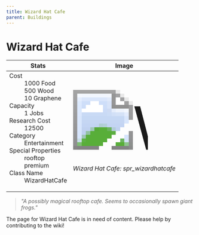 ```yaml
---
title: Wizard Hat Cafe
parent: Buildings
---
```

# Wizard Hat Cafe

[//]: # (Pre-generated content)
<table><thead><tr><th>Stats</th><th>Image</th></tr></thead><tbody><tr><td><dl><dt>Cost</dt><dd>1000 Food<br>500 Wood<br>10 Graphene</dd><dt>Capacity</dt><dd>1 Jobs</dd><dt>Research Cost</dt><dd>12500</dd><dt>Category</dt><dd>Entertainment</dd><dt>Special Properties</dt><dd>rooftop<br>premium</dd><dt>Class Name</dt><dd>WizardHatCafe</dd></dl></td><td><style>.building-image {width: 200px;height: 200px;overflow: hidden;position: relative;}.building-image img {image-rendering: pixelated;object-fit: none;transform: scale(10);transform-origin: left top;position: absolute;left: 0;top: 0;}</style><div class="building-image"><img style="object-position: -526px -985px;" src="https://tfe2-wiki.github.io/assets/sprites.png" alt="Wizard Hat Cafe Back"><img style="object-position: -504px -985px;" src="https://tfe2-wiki.github.io/assets/sprites.png" alt="Wizard Hat Cafe"></div><i>Wizard Hat Cafe: spr_wizardhatcafe</i></td></tr></tbody></table><blockquote><i>"A possibly magical rooftop cafe. Seems to occasionally spawn giant frogs."</i></blockquote>

The page for Wizard Hat Cafe is in need of content. Please help by contributing to the wiki!
